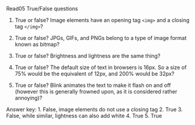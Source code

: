 Read05 True/False questions

1. True or false? Image elements have an opening tag `<img>` and a closing tag `</img>`?

2. True or false? JPGs, GIFs, and PNGs belong to a type of image format known as bitmap?

3. True or false? Brightness and lightness are the same thing?

4. True or false? The default size of text in browsers is 16px. So a size of 75% would be the equivalent of 12px, and 200% would be 32px?

5. True or false? Blink animates the text to make it flash on and off (however this is generally frowned upon, as it is considered rather annoying)?










Answer key: 1. False, image elements do not use a closing tag 2. True 3. False, while similar, lightness can also add white 4. True 5. True